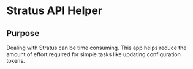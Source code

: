 # Stratus API Helper

## Purpose

Dealing with Stratus can be time consuming. This app helps reduce the amount of effort required for simple tasks like updating configuration tokens.
